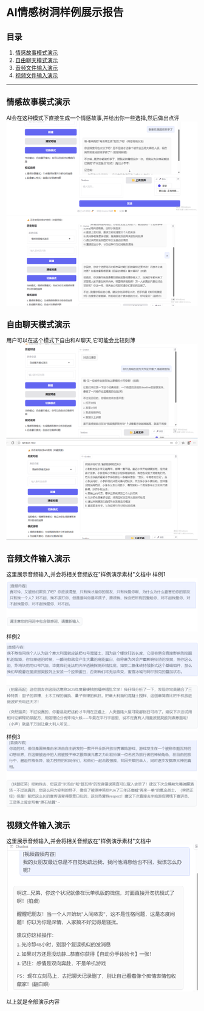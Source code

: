 # AI情感树洞样例展示报告

## 目录
1. [情感故事模式演示](#情感故事模式演示)
2. [自由聊天模式演示](#自由聊天模式演示)
3. [音频文件输入演示](#音频文件输入)
4. [视频文件输入演示](#视频文件输入)

---

## 情感故事模式演示
AI会在这种模式下直接生成一个情感故事,并给出你一些选择,然后做出点评
![情感故事演示](./样例演示/情感1.png)
![情感故事演示](./样例演示/情感2.png)

## 自由聊天模式演示
用户可以在这个模式下自由和AI聊天,它可能会比较刻薄
![自由聊天演示](./样例演示/自由1.png)
![自由聊天演示](./样例演示/自由2.png)

## 音频文件输入演示
这里展示音频输入,并会将相关音频放在"样例演示素材"文档中
样例1
![音频演示1](./样例演示/音频1.png)
样例2
![音频演示2](./样例演示/音频2.png)
样例3
![音频演示3](./样例演示/音频3.png)

## 视频文件输入演示
这里展示音频输入,并会将相关音频放在"样例演示素材"文档中
![视频演示](./样例演示/视频.png)


以上就是全部演示内容
